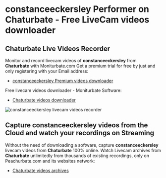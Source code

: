 # constanceeckersley Performer on Chaturbate - Free LiveCam videos downloader

## Chaturbate Live Videos Recorder

Monitor and record livecam videos of **constanceeckersley** from **Chaturbate** with Moniturbate.com
Get a premium trial for free by just and only registering with your Email address:
* [constanceeckersley Premium videos downloader](https://moniturbate.com/request-demo-licence-key.html)

Free livecam videos downloader - Moniturbate Software:
* [Chaturbate videos downloader](https://moniturbate.com/moniturbate-download-software.html)

![constanceeckersley livecam videos recorder](https://peachurnet.com/templates/moniturbate-software.png)


## Capture constanceeckersley videos from the Cloud and watch your recordings on Streaming

Without the need of downloading a software, capture **constanceeckersley** livecam videos from **Chaturbate** 100% online.
Watch Livecam archives from **Chaturbate** unlimitedly from thousands of existing recordings, only on Peachurbate.com and its websites network:
* [Chaturbate videos archives](https://peachurnet.com/)